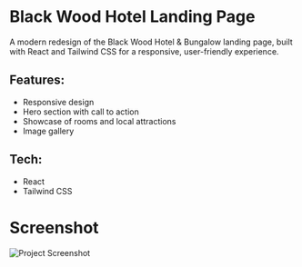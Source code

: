 # Black Wood Hotel Landing Page

A modern redesign of the Black Wood Hotel & Bungalow landing page, built with React and Tailwind CSS for a responsive, user-friendly experience.

## Features:

- Responsive design
- Hero section with call to action
- Showcase of rooms and local attractions
- Image gallery

## Tech:

- React
- Tailwind CSS

# Screenshot

![Project Screenshot](src/assets/Screenshot/1.png)
